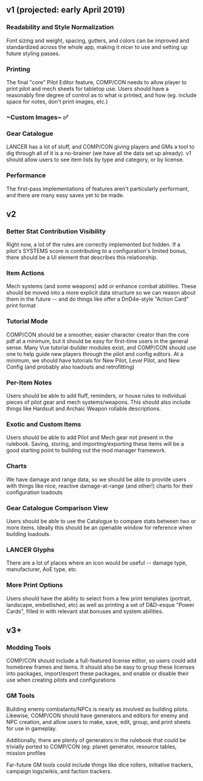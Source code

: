 ## v1 (projected: early April 2019)

### Readability and Style Normalization
Font sizing and weight, spacing, gutters, and colors can be improved and standardized across the whole app, making it nicer to use and setting up future styling passes.

### Printing
The final "core" Pilot Editor feature, COMP/CON needs to allow player to print pilot and mech sheets for tabletop use. Users should have a reasonably fine degree of control as to what is printed, and how (eg. include space for notes, don't print images, etc.)

### ~Custom Images~ ✅

### Gear Catalogue
LANCER has a lot of stuff, and COMP/CON giving players and GMs a tool to dig through all of it is a no-brainer (we have all the data set up already). v1 should allow users to see item lists by type and category, or by license.

### Performance
The first-pass implementations of features aren't particularly performant, and there are many easy saves yet to be made.

## v2
### Better Stat Contribution Visibility
Right now, a lot of the rules are correctly implemented but hidden. If a pilot's SYSTEMS score is contributing to a configuration's limited bonus, there should be a UI element that describes this relationship.

### Item Actions
Mech systems (and some weapons) add or enhance combat abilities. These should be moved into a more explicit data structure so we can reason about them in the future -- and do things like offer a DnD4e-style "Action Card" print format

### Tutorial Mode
COMP/CON should be a smoother, easier character creator than the core pdf at a minimum, but it should be easy for first-time users in the general sense. Many Vue tutorial-builder modules exist, and COMP/CON should use one to help guide new players through the pilot and config editors. At a minimum, we should have tutorials for New Pilot, Level Pilot, and New Config (and probably also loadouts and retrofitting)

### Per-Item Notes
Users should be able to add fluff, reminders, or house rules to individual pieces of pilot gear and mech systems/weapons. This should also include things like Hardsuit and Archaic Weapon rollable descriptions.

### Exotic and Custom Items
Users should be able to add Pilot and Mech gear not present in the rulebook. Saving, storing, and importing/exporting these items will be a good starting point to building out the mod manager framework.

### Charts
We have damage and range data, so we should be able to provide users with things like nice, reactive damage-at-range (and other!) charts for their configuration loadouts

### Gear Catalogue Comparison View
Users should be able to use the Catalogue to compare stats between two or more items. Ideally this should be an openable window for reference when building loadouts.

### LANCER Glyphs
There are a lot of places where an icon would be useful -- damage type, manufacturer, AoE type, etc.

### More Print Options
Users should have the ability to select from a few print templates (portrait, landscape, embellished, etc) as well as printing a set of D&D-esque "Power Cards", filled in with relevant stat bonuses and system abilities.

## v3+

### Modding Tools
COMP/CON should include a full-featured license editor, so users could add homebrew frames and items. It should also be easy to group these licenses into packages, import/export these packages, and enable or disable their use when creating pilots and configurations

### GM Tools
Building enemy combatants/NPCs is nearly as involved as building pilots. Likewise, COMP/CON should have generators and editors for enemy and NPC creation, and allow users to make, save, edit, group, and print sheets for use in gameplay.

Additionally, there are plenty of generators in the rulebook that could be trivially ported to COMP/CON (eg: planet generator, resource tables, mission profiles

Far-future GM tools could include things like dice rollers, initiative trackers, campaign logs/wikis, and faction trackers.